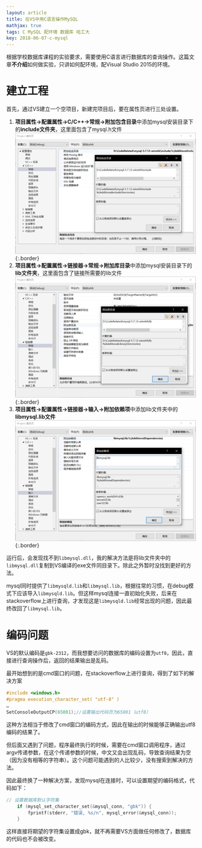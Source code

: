 ```yaml
---
layout: article
title: 在VS中用C语言操作MySQL
mathjax: true
tags: C MySQL 配环境 数据库 哈工大
key: 2018-06-07-c-mysql
---
```


根据学校数据库课程的实验要求，需要使用C语言进行数据库的查询操作。这篇文章**不介绍**如何做实验，只讲如何配环境，配Visual Studio 2015的环境。

<!--more-->

# 建立工程

首先，通过VS建立一个空项目，新建完项目后，要在属性页进行三处设置。

1. **项目属性→配置属性→C/C++→常规→附加包含目录**中添加mysql安装目录下的**include文件夹**，这里面包含了mysql.h文件
![c-mysql-1](/assets/images/c-mysql-1.png){:.border} 
2. **项目属性→配置属性→链接器→常规→附加库目录**中添加mysql安装目录下的**lib文件夹**，这里面包含了链接所需要的lib文件
![c-mysql-1](/assets/images/c-mysql-2.png){:.border} 
3. **项目属性→配置属性→链接器→输入→附加依赖项**中添加lib文件夹中的**libmysql.lib文件**
![c-mysql-1](/assets/images/c-mysql-3.png){:.border} 

运行后，会发现找不到`libmysql.dll`，我的解决方法是将lib文件夹中的`libmysql.dll`复制到VS编译的exe文件同目录下。除此之外暂时没找到更好的方法。

mysql同时提供了`libmysqld.lib`和`libmysql.lib`，根据往常的习惯，在debug模式下应该导入`libmysqld.lib`。但这样mysql连接一直初始化失败，后来在stackoverflow上进行查询，才发现这是`libmysqld.lib`经常出现的问题，因此最终改回了`libmysql.lib`。

# 编码问题

VS的默认编码是`gbk-2312`，而我想要访问的数据库的编码设置为`utf8`，因此，直接进行查询操作后，返回的结果输出是乱码。

最开始想到的是cmd窗口的问题，在stackoverflow上进行查询，得到了如下的解决方案

```c
#include <windows.h>
#pragma execution_character_set( "utf-8" )
…
SetConsoleOutputCP(65001);//设置输出代码页为65001（utf8）
```

这种方法相当于修改了cmd窗口的编码方式，因此在输出的时候能够正确输出utf8编码的结果了。

但后面又遇到了问题，程序最终执行的时候，需要在cmd窗口调用程序，通过argv传递参数，在这个传递参数的时候，中文又会出现乱码，导致查询结果为空（因为没有相等的字符串）。这个问题可能遇到的人比较少，没有搜索到解决的方法。

因此最终换了一种解决方案，发现mysql在连接时，可以设置期望的编码格式，代码如下：
```c
// 设置数据库默认字符集
	if (mysql_set_character_set(&mysql_conn, "gbk")) {
		fprintf(stderr, "错误, %s/n", mysql_error(&mysql_conn));
	}
```
这样直接将期望的字符集设置成gbk，就不再需要VS方面做任何修改了，数据库的代码也不会被改变。

